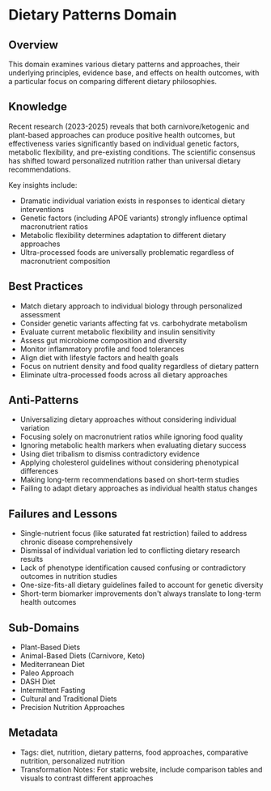 # Dietary Patterns Domain

## Overview
This domain examines various dietary patterns and approaches, their underlying principles, evidence base, and effects on health outcomes, with a particular focus on comparing different dietary philosophies.

## Knowledge
Recent research (2023-2025) reveals that both carnivore/ketogenic and plant-based approaches can produce positive health outcomes, but effectiveness varies significantly based on individual genetic factors, metabolic flexibility, and pre-existing conditions. The scientific consensus has shifted toward personalized nutrition rather than universal dietary recommendations.

Key insights include:
- Dramatic individual variation exists in responses to identical dietary interventions
- Genetic factors (including APOE variants) strongly influence optimal macronutrient ratios
- Metabolic flexibility determines adaptation to different dietary approaches
- Ultra-processed foods are universally problematic regardless of macronutrient composition

## Best Practices
- Match dietary approach to individual biology through personalized assessment
- Consider genetic variants affecting fat vs. carbohydrate metabolism
- Evaluate current metabolic flexibility and insulin sensitivity
- Assess gut microbiome composition and diversity
- Monitor inflammatory profile and food tolerances
- Align diet with lifestyle factors and health goals
- Focus on nutrient density and food quality regardless of dietary pattern
- Eliminate ultra-processed foods across all dietary approaches

## Anti-Patterns
- Universalizing dietary approaches without considering individual variation
- Focusing solely on macronutrient ratios while ignoring food quality
- Ignoring metabolic health markers when evaluating dietary success
- Using diet tribalism to dismiss contradictory evidence
- Applying cholesterol guidelines without considering phenotypical differences
- Making long-term recommendations based on short-term studies
- Failing to adapt dietary approaches as individual health status changes

## Failures and Lessons
- Single-nutrient focus (like saturated fat restriction) failed to address chronic disease comprehensively
- Dismissal of individual variation led to conflicting dietary research results
- Lack of phenotype identification caused confusing or contradictory outcomes in nutrition studies
- One-size-fits-all dietary guidelines failed to account for genetic diversity
- Short-term biomarker improvements don't always translate to long-term health outcomes

## Sub-Domains
- Plant-Based Diets
- Animal-Based Diets (Carnivore, Keto)
- Mediterranean Diet
- Paleo Approach
- DASH Diet
- Intermittent Fasting
- Cultural and Traditional Diets
- Precision Nutrition Approaches

## Metadata
- Tags: diet, nutrition, dietary patterns, food approaches, comparative nutrition, personalized nutrition
- Transformation Notes: For static website, include comparison tables and visuals to contrast different approaches 